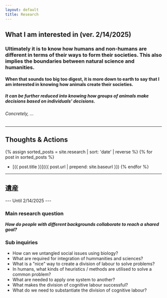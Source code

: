 ```yaml
---
layout: default
title: Research
---
```

## What I am interested in (ver. 2/14/2025)
### Ultimately it is to know how humans and non-humans are different in terms of their ways to form their societies. This also implies the boundaries between natural science and humanities. 

#### When that sounds too big too digest, it is more down to earth to say that I am interested in knowing how animals create their societies.

##### It can be further reduced into knowing how groups of animals make decisions based on individuals' decisions.

###### Concretely, ...

---

## Thoughts & Actions
{% assign sorted_posts = site.research | sort: 'date' | reverse %}
{% for post in sorted_posts %}
- [{{ post.title }}]({{ post.url | prepend: site.baseurl }})
{% endfor %}

---

## 遺産
--- Until 2/14/2025 ---
### Main research question
***How do people with different backgrounds collaborate to reach a shared goal?***

### Sub inquiries
- How can we untangled social issues using biology?
- What are required for integration of hummanities and sciences?
- What is a "nice" way to create a division of labour to solve problems?
- In humans, what kinds of heuristics / methods are utilised to solve a common problem?
- What are needed to apply one system to another?
- What makes the division of cognitive labour successful?
- What do we need to substantiate the division of cognitive labour?